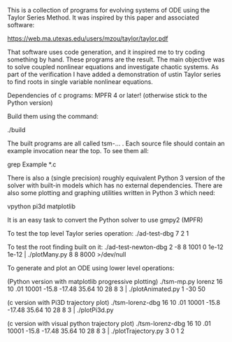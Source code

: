 
This is a collection of programs for evolving systems of ODE using the Taylor Series Method.  It was inspired by this paper and associated software:

https://web.ma.utexas.edu/users/mzou/taylor/taylor.pdf

That software uses code generation, and it inspired me to try coding something by hand.  These programs are the result.  The main objective was to solve coupled nonlinear equations and investigate chaotic systems.  As part of the verification I have added a demonstration of ustin Taylor series to find roots in single variable nonlinear equations.

Dependencies of c programs:
MPFR 4 or later! (otherwise stick to the Python version)

Build them using the command:

./build

The built programs are all called tsm-<NAME>... .  Each source file should contain an example invocation near the top.  To see them all:

grep Example *.c

There is also a (single precision) roughly equivalent Python 3 version of the solver with built-in models which has no external dependencies.  There are also some plotting and graphing utilities written in Python 3 which need:

vpython
pi3d
matplotlib

It is an easy task to convert the Python solver to use gmpy2 (MPFR)

To test the top level Taylor series operation:
./ad-test-dbg 7 2 1

To test the root finding built on it:
./ad-test-newton-dbg 2 -8 8 1001 0 1e-12 1e-12 | ./plotMany.py 8 8 8000 >/dev/null

To generate and plot an ODE using lower level operations:

(Python version with matplotlib progressive plotting)
./tsm-mp.py lorenz 16 10 .01 10001 -15.8 -17.48 35.64 10 28 8 3 | ./plotAnimated.py 1 -30 50

(c version with Pi3D trajectory plot)
./tsm-lorenz-dbg 16 10 .01 10001 -15.8 -17.48 35.64 10 28 8 3 | ./plotPi3d.py

(c version with visual python trajectory plot)
./tsm-lorenz-dbg 16 10 .01 10001 -15.8 -17.48 35.64 10 28 8 3 | ./plotTrajectory.py 3 0 1 2

